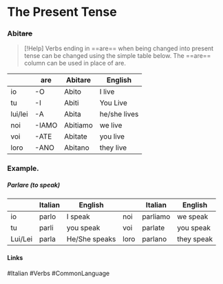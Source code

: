 # The Present Tense

### Abit~~are~~

>[!Help]
>Verbs ending in ==are== when being changed into present tense can be changed using the simple table below.
>The ==are== column can be used in place of are.

|         | are   | Abitare  | English      |
| ------- | ----- | -------- | ------------ |
| io      | -O    | Abito    | I live       |
| tu      | -I    | Abiti    | You Live     |
| lui/lei | -A    | Abita    | he/she lives |
| noi     | -IAMO | Abitiamo | we live      |
| voi     | -ATE  | Abitate  | you live     |
| loro    | -ANO  | Abitano  | they live    |

### Example.
##### Parlare (to speak)

|         | Italian | English       |      | Italian  | English           |
| ------- | ------- | ------------- | ---- | -------- | ---------- |
| io      | parlo   | I speak       | noi  | parliamo | we speak   |
| tu      | parli   | you speak     | voi  | parlate  | you speak  |
| Lui/Lei | parla   | He/She speaks | loro | parlano  | they speak |

#### Links
#Italian #Verbs #CommonLanguage 